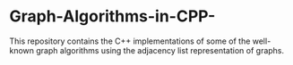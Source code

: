 # Graph-Algorithms-in-CPP-
This repository contains the C++ implementations of some of the well-known graph algorithms using the adjacency list representation of graphs.
